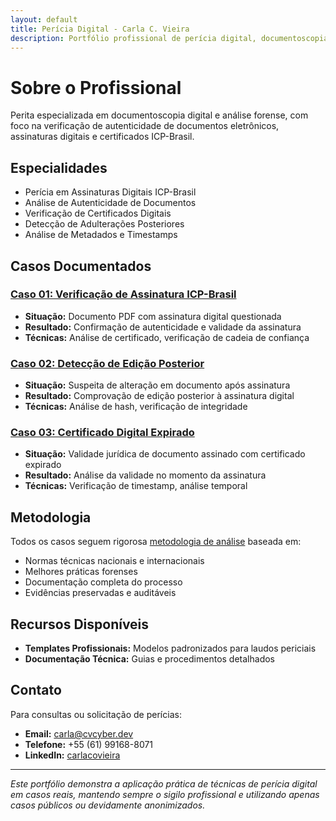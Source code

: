 ```yaml
---
layout: default
title: Perícia Digital - Carla C. Vieira
description: Portfólio profissional de perícia digital, documentoscopia e análise forense.
---
```


# Sobre o Profissional

Perita especializada em documentoscopia digital e análise forense, com foco na verificação de autenticidade de documentos eletrônicos, assinaturas digitais e certificados ICP-Brasil.

## Especialidades

- Perícia em Assinaturas Digitais ICP-Brasil
- Análise de Autenticidade de Documentos
- Verificação de Certificados Digitais
- Detecção de Adulterações Posteriores
- Análise de Metadados e Timestamps

## Casos Documentados

### [Caso 01: Verificação de Assinatura ICP-Brasil](casos-publicos/caso01-assinatura-icp-brasil.html)

- **Situação:** Documento PDF com assinatura digital questionada  
- **Resultado:** Confirmação de autenticidade e validade da assinatura  
- **Técnicas:** Análise de certificado, verificação de cadeia de confiança  

### [Caso 02: Detecção de Edição Posterior](casos-publicos/caso02-edicao-posterior.html)

- **Situação:** Suspeita de alteração em documento após assinatura  
- **Resultado:** Comprovação de edição posterior à assinatura digital  
- **Técnicas:** Análise de hash, verificação de integridade  

### [Caso 03: Certificado Digital Expirado](casos-publicos/caso03-certificado-expirado.html)

- **Situação:** Validade jurídica de documento assinado com certificado expirado  
- **Resultado:** Análise da validade no momento da assinatura  
- **Técnicas:** Verificação de timestamp, análise temporal  

## Metodologia

Todos os casos seguem rigorosa [metodologia de análise](metodologia.html) baseada em:

- Normas técnicas nacionais e internacionais  
- Melhores práticas forenses  
- Documentação completa do processo  
- Evidências preservadas e auditáveis  

## Recursos Disponíveis

- **Templates Profissionais:** Modelos padronizados para laudos periciais  
- **Documentação Técnica:** Guias e procedimentos detalhados  

## Contato

Para consultas ou solicitação de perícias:

- **Email:** [carla@cvcyber.dev](mailto:carla@cvcyber.dev)  
- **Telefone:** +55 (61) 99168-8071  
- **LinkedIn:** [carlacovieira](https://www.linkedin.com/in/carlacovieira)  

---

*Este portfólio demonstra a aplicação prática de técnicas de perícia digital em casos reais, mantendo sempre o sigilo profissional e utilizando apenas casos públicos ou devidamente anonimizados.*
